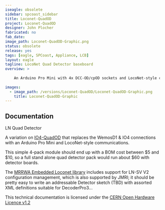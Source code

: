 ```yaml
---
iseagle: obsolete
sidebar: spcoast_sidebar
title: Loconet-QuadOD
project: Loconet-QuadOD
designer: John Plocher
fabricated: no
fab_date: 
image_path: Loconet-QuadOD-Graphic.png
status: obsolete
release: yes
tags: [eagle, SPCoast, Appliance, LCB]
layout: eagle
tagline: LocoNet Quad Detector baseboard
overview: >
    
    An Arduino Pro Mini with 4x DCC-OD/cpOD sockets and LocoNet-style communications that can be used as a building block for a stand alone Loconet Occupancy Detector.
    
images:
  - image_path: /versions/Loconet-QuadOD/Loconet-QuadOD-Graphic.png
    title: Loconet-QuadOD-Graphic
---
```


## Documentation

LN Quad Detector

A variation on [IO4-QuadOD](/IO4-QuadOD.html) that replaces the
WemosD1 & IO4 connections with an Arduino Pro Mini and LocoNet-style
communications.

This simple 4-pack module should end up with a BOM cost between $5
and $10, so a full stand alone quad detector pack would run about
$60 with detector boards.

The [MRRWA Embedded Loconet library](https://github.com/mrrwa/LocoNet)
includes support for LN-SV V2 configuration management, which is
also supported by JMRI; it should be pretty easy to write an
addressable Detector sketch (TBD) with assorted XML definitions
suitable for DecoderPro3...



This technical documentation is licensed under the [CERN Open Hardware Licence v1.2](http://www.ohwr.org/attachments/2388/cern_ohl_v_1_2.txt)
